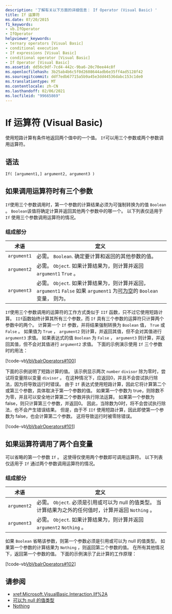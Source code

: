```yaml
---
description: '了解有关以下方面的详细信息： If Operator (Visual Basic) '
title: If 运算符
ms.date: 07/20/2015
f1_keywords:
- vb.IfOperator
- IfOperator
helpviewer_keywords:
- ternary operators [Visual Basic]
- conditional execution
- If expressions [Visual Basic]
- conditional operator [Visual Basic]
- If Operator [Visual Basic]
ms.assetid: dd56c9df-7cd4-442c-9ba6-20c70ee44c8f
ms.openlocfilehash: 3b25ab4b6c5f0d2608644adb6e35ff4ad5128f42
ms.sourcegitcommit: ddf7edb67715a5b9a45e3dd44536dabc153c1de0
ms.translationtype: MT
ms.contentlocale: zh-CN
ms.lasthandoff: 02/06/2021
ms.locfileid: "99665869"
---
```

# <a name="if-operator-visual-basic"></a>If 运算符 (Visual Basic)

使用短路计算有条件地返回两个值中的一个值。 `If`可以用三个参数或两个参数调用运算符。

## <a name="syntax"></a>语法

```vb
If( [argument1,] argument2, argument3 )
```

## <a name="if-operator-called-with-three-arguments"></a>如果调用运算符时有三个参数

`If`使用三个参数调用时，第一个参数的计算结果必须为可强制转换为的值 `Boolean` 。 `Boolean`该值将确定计算并返回其他两个参数中的哪一个。 以下列表仅适用于 `If` 使用三个参数调用运算符的情况。

### <a name="parts"></a>组成部分

|术语|定义|
|---|---|
|`argument1`|必需。 `Boolean`. 确定要计算和返回的其他参数的值。|
|`argument2`|必需。 `Object`. 如果计算结果为，则计算并返回 `argument1` `True` 。|
|`argument3`|必需。 `Object`. 如果计算结果为，则计算并返回， `argument1` `False` 如果 `argument1` 为[可为空](../../programming-guide/language-features/data-types/nullable-value-types.md)的 `Boolean` 变量， [](../nothing.md)则为。|

`If`使用三个参数调用的运算符的工作方式类似于 `IIf` 函数，只不过它使用短路计算。 `IIf`函数始终计算其所有三个参数，而 `If` 具有三个参数的运算符只计算两个参数中的两个。 计算第一个 `If` 参数，并将结果强制转换为 `Boolean` 值， `True` 或 `False` 。 如果值为 `True` ， `argument2` 则计算，并返回其值，但不会对其值进行 `argument3` 求值。 如果表达式的值 `Boolean` 为 `False` ， `argument3` 则计算，并返回其值，但不会对其值进行 `argument2` 求值。 下面的示例演示使用 `If` 三个参数时的用法：

[!code-vb[VbVbalrOperators#100](~/samples/snippets/visualbasic/VS_Snippets_VBCSharp/VbVbalrOperators/VB/Class4.vb#100)]

下面的示例说明了短路计算的值。 该示例显示两次 `number` `divisor` 除为零时，尝试将变量除以变量 `divisor` 。 在这种情况下，应返回0，并且不会尝试执行除法，因为将导致运行时错误。 由于 `If` 表达式使用短路计算，因此它将计算第二个或第三个参数，具体取决于第一个参数的值。 如果第一个参数为 true，则除数不为零，并且可以安全地计算第二个参数并执行除法运算。 如果第一个参数为 false，则只计算第三个参数，并返回0。 因此，当除数为0时，将不会尝试执行除法，也不会产生错误结果。 但是，由于不 `IIf` 使用短路计算，因此即使第一个参数为 false，也会计算第二个参数。 这将导致运行时被零除错误。

[!code-vb[VbVbalrOperators#101](~/samples/snippets/visualbasic/VS_Snippets_VBCSharp/VbVbalrOperators/VB/Class4.vb#101)]

## <a name="if-operator-called-with-two-arguments"></a>如果运算符调用了两个自变量

可以省略的第一个参数 `If` 。 这使得仅使用两个参数即可调用运算符。 以下列表仅适用于 `If` 通过两个参数调用运算符的情况。

### <a name="parts"></a>组成部分

|术语|定义|
|---|---|
|`argument2`|必需。 `Object`. 必须是引用或可以为 null 的值类型。 当计算结果为之外的任何值时，计算并返回 `Nothing` 。|
|`argument3`|必需。 `Object`. 如果计算结果为，则计算并返回 `argument2` `Nothing` 。|

如果 `Boolean` 省略该参数，则第一个参数必须是引用或可以为 null 的值类型。 如果第一个参数的计算结果为 `Nothing` ，则返回第二个参数的值。 在所有其他情况下，返回第一个参数的值。 下面的示例演示了此计算的工作原理：

[!code-vb[VbVbalrOperators#102](~/samples/snippets/visualbasic/VS_Snippets_VBCSharp/VbVbalrOperators/VB/Class4.vb#102)]

## <a name="see-also"></a>请参阅

- <xref:Microsoft.VisualBasic.Interaction.IIf%2A>
- [可以为 null 的值类型](../../programming-guide/language-features/data-types/nullable-value-types.md)
- [Nothing](../nothing.md)
